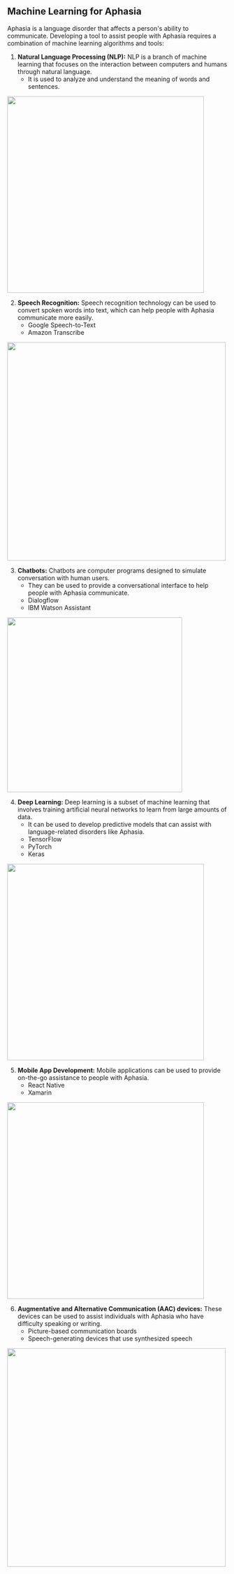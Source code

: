 ## Machine Learning for Aphasia

Aphasia is a language disorder that affects a person's ability to communicate. Developing a tool to assist people with Aphasia requires a combination of machine learning algorithms and tools:

1. **Natural Language Processing (NLP):** NLP is a branch of machine learning that focuses on the interaction between computers and humans through natural language.
    * It is used to analyze and understand the meaning of words and sentences.

<img src="https://developer-blogs.nvidia.com/wp-content/uploads/2022/07/NLP-Healthcare-Tech-Blog-Hero.jpg" width=450>

2. **Speech Recognition:** Speech recognition technology can be used to convert spoken words into text, which can help people with Aphasia communicate more easily.
    * Google Speech-to-Text
    * Amazon Transcribe

<img src="https://developer.nvidia.com/blog/wp-content/uploads/2019/12/Conversation_AI_Workflow_v02.png" width="500">

3. **Chatbots:** Chatbots are computer programs designed to simulate conversation with human users.
    * They can be used to provide a conversational interface to help people with Aphasia communicate.
    * Dialogflow
    * IBM Watson Assistant

<img src="https://learn.g2.com/hubfs/chatbot-3.jpg" width="400">

4. **Deep Learning:** Deep learning is a subset of machine learning that involves training artificial neural networks to learn from large amounts of data.
    * It can be used to develop predictive models that can assist with language-related disorders like Aphasia.
    * TensorFlow
    * PyTorch
    * Keras

<img src="https://cdn.educba.com/academy/wp-content/uploads/2020/01/Deep-Learning.jpg" width="450">

5. **Mobile App Development:** Mobile applications can be used to provide on-the-go assistance to people with Aphasia.
    * React Native
    * Xamarin

<!-- <img src="https://buildfire.com/wp-content/uploads/2017/10/become-mobile-app-developer-1200x900.jpg" width="450"> -->
<img src="https://reliasoftware.com/static/9ce8aa204a21e69716018fee472b042c/the-complete-guide-to-mobile-app-development-2021.png" width="450">

6. **Augmentative and Alternative Communication (AAC) devices:** These devices can be used to assist individuals with Aphasia who have difficulty speaking or writing.
    * Picture-based communication boards
    * Speech-generating devices that use synthesized speech

<!--<img src="https://cdn-asset-mel-1.airsquare.com/speaktome/library/ipad_sonoflex.jpg?201705010324" width="450">-->

<img src="https://www.herbsmithinc.com/wp-content/uploads/elementor/thumbs/AKYVPCVJZYI6XPFFASFSOWNERE-scaled-p9c3js0pmr85b46v6b3uqji9wm8a3gbfv1jox9m8hc.jpg" width="500">

<br>
